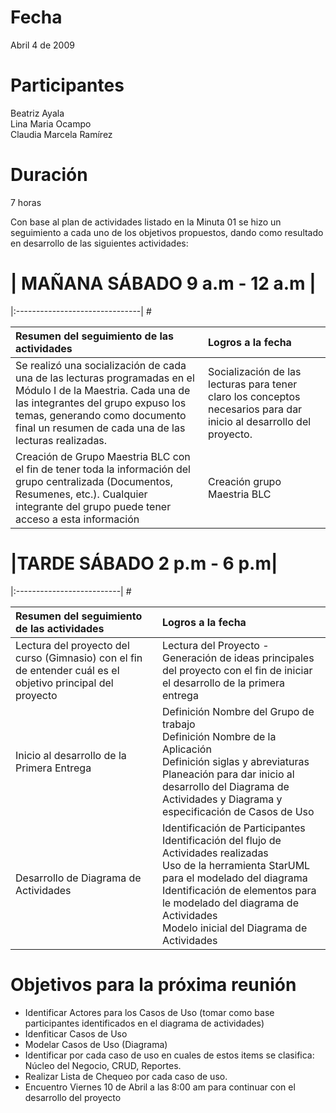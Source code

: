 # Fecha #
Abril 4 de 2009

# Participantes #
Beatriz Ayala <br />
Lina Maria Ocampo <br />
Claudia Marcela Ramírez <br />


# Duración #
7 horas



Con base al plan de actividades listado en la Minuta 01 se hizo un seguimiento a cada uno de los objetivos propuestos, dando como resultado en desarrollo de las siguientes actividades:

# | MAÑANA SÁBADO 9 a.m - 12 a.m |
|:-------------------------------| #

| **Resumen del seguimiento de las actividades** | **Logros a la fecha** |
|:-----------------------------------------------|:----------------------|
| Se realizó una socialización de cada una de las lecturas programadas en el Módulo I de la Maestria.  Cada una de las integrantes del grupo expuso los temas, generando como documento final un resumen de cada una de las lecturas realizadas. | Socialización de las lecturas para tener claro los conceptos necesarios para dar inicio al desarrollo del proyecto. |
| Creación de Grupo Maestria BLC con el fin de tener toda la información del grupo centralizada (Documentos, Resumenes, etc.).  Cualquier integrante del grupo puede tener acceso a esta información | Creación grupo Maestria BLC |


# |TARDE SÁBADO 2 p.m - 6 p.m|
|:--------------------------| #

| **Resumen del seguimiento de las actividades** | **Logros a la fecha** |
|:-----------------------------------------------|:----------------------|
| Lectura del proyecto del curso (Gimnasio) con el fin de entender cuál es el objetivo principal del proyecto | Lectura del Proyecto - Generación de ideas principales del proyecto con el fin de iniciar el desarrollo de la primera entrega|
| Inicio al desarrollo de la Primera Entrega  | Definición Nombre del Grupo de trabajo <br /> Definición Nombre de la Aplicación <br /> Definición siglas y abreviaturas <br /> Planeación para dar inicio al desarrollo del Diagrama de Actividades y Diagrama y especificación de Casos de Uso |
| Desarrollo de Diagrama de Actividades | Identificación de Participantes <br /> Identificación del flujo de Actividades realizadas <br /> Uso de la herramienta StarUML para el modelado del diagrama <br /> Identificación de elementos para le modelado del diagrama de Actividades <br /> Modelo inicial del Diagrama de Actividades |


# Objetivos para la próxima reunión #
- Identificar Actores para los Casos de Uso (tomar como base participantes identificados en el diagrama de actividades)
- Idenfiticar Casos de Uso <br />
- Modelar Casos de Uso (Diagrama)
- Identificar por cada caso de uso en cuales de estos items se clasifica: Núcleo del Negocio, CRUD, Reportes.
- Realizar Lista de Chequeo por cada caso de uso.
- Encuentro Viernes 10 de Abril a las 8:00 am para continuar con el desarrollo del proyecto <br />